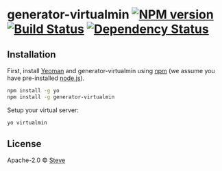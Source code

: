 # generator-virtualmin [![NPM version][npm-image]][npm-url] [![Build Status][travis-image]][travis-url] [![Dependency Status][daviddm-image]][daviddm-url]
> 

## Installation

First, install [Yeoman](http://yeoman.io) and generator-virtualmin using [npm](https://www.npmjs.com/package/generator-virtualmin) (we assume you have pre-installed [node.js](https://nodejs.org/)).

```bash
npm install -g yo
npm install -g generator-virtualmin
```

Setup your virtual server:

```bash
yo virtualmin
```

## License

Apache-2.0 © [Steve]()


[npm-image]: https://badge.fury.io/js/generator-virtualmin.svg
[npm-url]: https://npmjs.org/package/generator-virtualmin
[travis-image]: https://travis-ci.org/tex0gen/generator-virtualmin.svg?branch=master
[travis-url]: https://travis-ci.org/tex0gen/generator-virtualmin
[daviddm-image]: https://david-dm.org/tex0gen/generator-virtualmin.svg?theme=shields.io
[daviddm-url]: https://david-dm.org/tex0gen/generator-virtualmin
